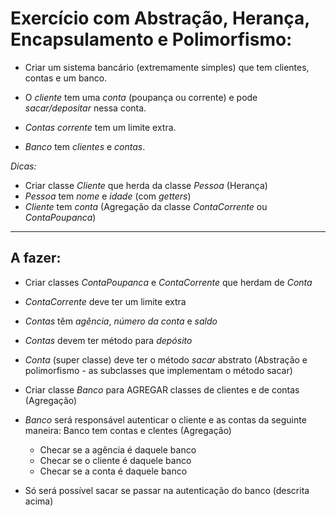 # Exercício com Abstração, Herança, Encapsulamento e Polimorfismo:

 - Criar um sistema bancário (extremamente simples) que tem clientes, contas e um banco. 

 - O *cliente* tem uma *conta* (poupança ou corrente) e pode _sacar/depositar_ nessa conta. 

 - *Contas corrente* tem um limite extra. 

 - *Banco* tem _clientes_ e _contas_.

*Dicas:* 
 - Criar classe *Cliente* que herda da classe *Pessoa* (Herança) 
 - *Pessoa* tem _nome_ e _idade_ (com *getters*) 
 - *Cliente* tem _conta_ (Agregação da classe *ContaCorrente* ou *ContaPoupanca*)

------------------------------------------------------------------------------------

## A fazer:

 - Criar classes *ContaPoupanca* e *ContaCorrente* que herdam de *Conta* 

 - *ContaCorrente* deve ter um limite extra 

 - *Contas* têm _agência_, _número da conta_ e _saldo_ 

 - *Contas* devem ter método para _depósito_ 
 
 - *Conta* (super classe) deve ter o método _sacar_ abstrato (Abstração e polimorfismo - as subclasses que implementam o método sacar)

 - Criar classe *Banco* para AGREGAR classes de clientes e de contas (Agregação) 
 
 - *Banco* será responsável autenticar o cliente e as contas da seguinte maneira: Banco tem contas e clentes (Agregação) 
    * Checar se a agência é daquele banco 
    * Checar se o cliente é daquele banco 
    * Checar se a conta é daquele banco

 - Só será possível sacar se passar na autenticação do banco (descrita acima)